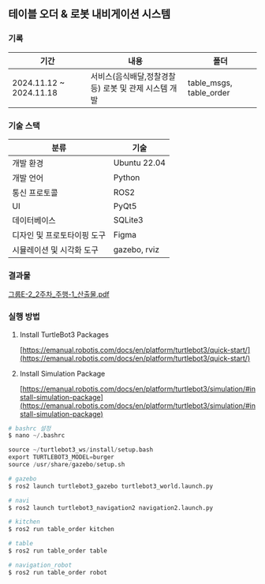 ## 테이블 오더 & 로봇 내비게이션 시스템

### 기록

| 기간 | 내용 | 폴더 |
| --- | --- | --- |
| 2024.11.12 ~ 2024.11.18 | 서비스(음식배달,정찰경찰 등) 로봇 및 관제 시스템 개발 | table_msgs, table_order |

### 기술 스택

| 분류 | 기술 |
| --- | --- |
| 개발 환경 | Ubuntu 22.04 |
| 개발 언어 | Python |
| 통신 프로토콜 | ROS2 |
| UI | PyQt5 |
| 데이터베이스 | SQLite3 |
| 디자인 및 프로토타이핑 도구 | Figma |
| 시뮬레이션 및 시각화 도구 | gazebo, rviz |

### 결과물

[그룹E-2_2주차_주행-1_산출물.pdf](https://github.com/user-attachments/files/18392405/E-2_2._.-1_.pdf)

### 실행 방법

<aside>

1. Install TurtleBot3 Packages
    
    [https://emanual.robotis.com/docs/en/platform/turtlebot3/quick-start/](https://emanual.robotis.com/docs/en/platform/turtlebot3/quick-start/)
    
2. Install Simulation Package
    
    [https://emanual.robotis.com/docs/en/platform/turtlebot3/simulation/#install-simulation-package](https://emanual.robotis.com/docs/en/platform/turtlebot3/simulation/#install-simulation-package)
    
</aside>

```python
# bashrc 설정
$ nano ~/.bashrc

source ~/turtlebot3_ws/install/setup.bash
export TURTLEBOT3_MODEL=burger
source /usr/share/gazebo/setup.sh
```

```python
# gazebo
$ ros2 launch turtlebot3_gazebo turtlebot3_world.launch.py

# navi
$ ros2 launch turtlebot3_navigation2 navigation2.launch.py

# kitchen 
$ ros2 run table_order kitchen

# table
$ ros2 run table_order table 

# navigation_robot
$ ros2 run table_order robot
```
